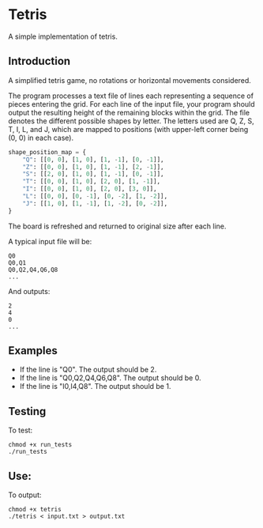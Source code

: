 # Tetris
A simple implementation of tetris.

## Introduction
A simplified tetris game, no rotations or horizontal movements considered. 

The program processes a text file of lines each representing a sequence of pieces entering the grid. 
For each line of the input file, your program should output the resulting height of the remaining blocks within the grid.
The file denotes the different possible shapes by letter. The letters used are Q, Z, S, T, I, L, and J, which are mapped to
positions (with upper-left corner being (0, 0) in each case).

```py
shape_position_map = {
    "Q": [[0, 0], [1, 0], [1, -1], [0, -1]],
    "Z": [[0, 0], [1, 0], [1, -1], [2, -1]],
    "S": [[2, 0], [1, 0], [1, -1], [0, -1]],
    "T": [[0, 0], [1, 0], [2, 0], [1, -1]],
    "I": [[0, 0], [1, 0], [2, 0], [3, 0]],
    "L": [[0, 0], [0, -1], [0, -2], [1, -2]],
    "J": [[1, 0], [1, -1], [1, -2], [0, -2]],
}
```

The board is refreshed and returned to original size after each line.

A typical input file will be:

```
Q0
Q0,Q1
Q0,Q2,Q4,Q6,Q8
...
```

And outputs:

```
2
4
0
...
```

## Examples

* If the line is "Q0". The output should be 2.
* If the line is "Q0,Q2,Q4,Q6,Q8". The output should be 0.
* If the line is "I0,I4,Q8". The output should be 1.


## Testing
To test:

```shell
chmod +x run_tests
./run_tests
```

## Use:
To output:

```shell
chmod +x tetris
./tetris < input.txt > output.txt
```